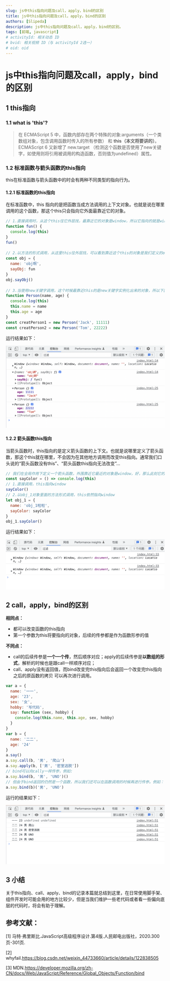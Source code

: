 ```yaml
---
slug: js中this指向问题及call，apply，bind的区别
title: js中this指向问题及call，apply，bind的区别
authors: [Slipeda]
description: js中this指向问题及call，apply，bind的区别。
tags: [前端, javascript]
# activityId: 相关动态 ID
# bvid: 相关视频 ID（与 activityId 2选一）
# oid: oid
---
```


<!-- truncate -->

# js中this指向问题及call，apply，bind的区别



## 1 this指向

### 1.1 what is 'this'?

> 在 ECMAScript 5 中，函数内部存在两个特殊的对象:arguments（一个类数组对象，包含调用函数时传入的所有参数） 和 **this（本文将要讲的）**。ECMAScript 6 又新增了 new.target （检测这个函数是否使用了new关键字，如使用则将引用被调用的构造函数，否则值为undefined）属性。

### 1.2 标准函数与箭头函数的this指向

this在标准函数与箭头函数中的时会有两种不同类型的指向行为。

#### 1.2.1 标准函数的this指向

在标准函数中，this 指向的是把函数当成方法调用的上下文对象。也就是说在哪里调用的这个函数，那这个this只会指向它外面最靠近它的对象。

```javascript
// 1.直接调用时，从这个this往它外层找，最靠近它的对象是window，所以它指向的就是window
function fun() {
  console.log(this)
}
fun()

// 2.以方法的形式调用，从这里this往外层找，可以看到靠近这个this的对象是我们定义的obj对象，所以this指向的就是obj
const obj = {
  name: 'obj啊',
  sayObj: fun
}
obj.sayObj()

// 3.当使用new关键字调用，这个时候最靠近this的是new关键字实例化出来的对象，所以下面这两句话的this指向分别是creatPerson1对象和creatPerson2对象
function Person(name, age) {
  console.log(this)
  this.name = name
  this.age = age
}
const creatPerson1 = new Person('Jack', 11111)
const creatPerson2 = new Person('Tom', 22222)
```

运行结果如下：

![image-20221120213129164](https://raw.githubusercontent.com/JACK-ZHANG-coming/map-depot/master/imgs/image-20221120213129164.png)



#### 1.2.2 箭头函数this指向

当箭头函数时，this指向的是定义箭头函数的上下文。也就是说哪里定义了箭头函数，那这个this就在哪里，不会因为在其他地方调用而改变this指向。通常我们口头说的“箭头函数没有this”、“箭头函数this指向无法改变”...

```javascript
// 我们在全局作用下定义一个箭头函数，外围靠近它最近的对象是window，好，那么此刻它的this直接就是window，而且后续无论在哪里调用都不会改变了。
const sayColor = () => console.log(this)
// 1.直接调用，this指向window
sayColor()
// 2.以obj_1对象里面的方法形式调用，this依然指向window
let obj_1 = {
  name: 'obj_1啦啦',
  sayColor: sayColor
}
obj_1.sayColor()
```

运行结果如下：

![image-20221120224500747](https://raw.githubusercontent.com/JACK-ZHANG-coming/map-depot/master/imgs/image-20221120224500747.png)

## 2 call，apply，bind的区别

**相同点：**

- 都可以改变函数的this指向
- 第一个参数为this将要指向的对象，后续的传参都是作为函数形参的值

**不同点：**

- call的后续传参是**一个一个传**，然后顺序对应；apply的后续传参是**以数组的形式**，解析的时候也是跟call一样顺序对应；
- call、apply没有返回值，而bind改变完this指向后会返回一个改变完this指向之后的原函数的拷贝 可以再次进行调用。

```javascript
var a = {
  name: '一一',
  age: '23',
  sex: '女',
  hobby: '写代码',
  say: function (sex, hobby) {
    console.log(this.name, this.age, sex, hobby)
  }
}
var b = {
  name: '二二',
  age: '24'
}
a.say()
a.say.call(b, '男', '爬山')
a.say.apply(b, ['男', '密室逃脱'])
// bind可以向cally一样传参，例如:
a.say.bind(b, '男', 'UNO')()
// 但由于bind返回的仍然是一个函数，所以我们还可以在函数调用的时候再进行传参。例如：
a.say.bind(b)('男', 'UNO')
```

运行的结果如下：

![image-20221120235353188](https://raw.githubusercontent.com/JACK-ZHANG-coming/map-depot/master/imgs/image-20221120235353188.png)

## 3 小结

关于this指向、call、apply、bind的记录本篇就总结到这里，在日常使用脚手架、组件开发时可能会用的地方比较少，但是当我们维护一些老代码或者看一些偏向底层的代码时，将会有助于理解。



## 参考文献：

[1] 马特·弗里斯比.JavaScript高级程序设计.第4版.人民邮电出版社，2020.300页-301页.

[2] whyfail.https://blog.csdn.net/weixin_44733660/article/details/122838505

[3] MDN.https://developer.mozilla.org/zh-CN/docs/Web/JavaScript/Reference/Global_Objects/Function/bind

